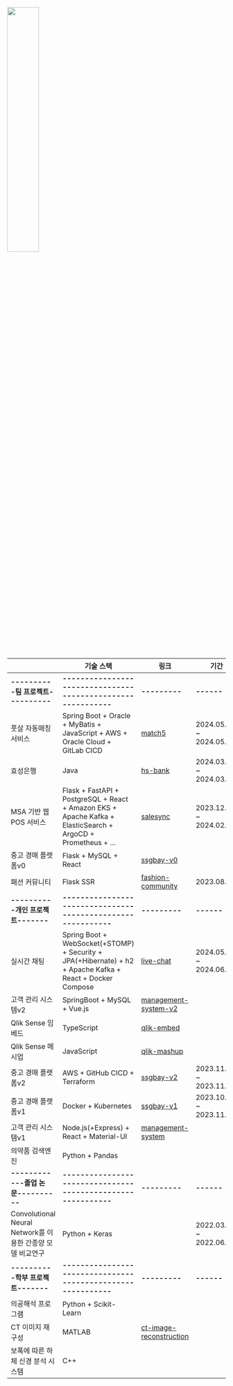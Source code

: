 <a href="https://github.com/anuraghazra/github-readme-stats">
    <img src="https://github-readme-stats.vercel.app/api/top-langs/?username=rlatkd&layout=donut&show_icons=true&theme=material-palenight&hide_border=true&bg_color=20232a&icon_color=58A6FF&text_color=fff&title_color=58A6FF&count_private=true&exclude_repo=Face-Transfer-Application&include_all_commits=true&hide=css,html" width=38% />
</a>
<!-- <a href="https://github.com/anuraghazra/github-readme-stats">
  <img src="https://github-readme-stats.vercel.app/api?username=rlatkd&show_icons=true&include_all_commits=true&theme=material-palenight&hide_border=true&bg_color=20232a&icon_color=58A6FF&text_color=fff&title_color=58A6FF&count_private=true" width=56% />
</a>
<a href="https://github.com/ashutosh00710/github-readme-activity-graph">
    <img src="https://github-readme-activity-graph.vercel.app/graph?username=rlatkd&theme=react-dark&bg_color=20232a&hide_border=true&line=58A6FF&color=58A6FF" width=94%/>
</a>

<a href="https://github.com/anuraghazra/github-readme-stats">
    <img src="https://github-readme-stats.vercel.app/api/wakatime?username=rlatkd"/>
</a> -->


|             | 기술 스택                                                                                          | 링크 | 기간 |
|---------------------|----------------------------------------------------------------------------------------------------|-----------|------|
|**----------팀 프로젝트----------**|**-----------------------------------------------------------**|**---------**|**------**|
| 풋살 자동매칭 서비스 | Spring Boot + Oracle + MyBatis + JavaScript + AWS + Oracle Cloud + GitLab CICD                                            | [match5](https://github.com/rlatkd/match5)  |   2024.05.09 ~ 2024.05.17   |
| 효성은행            | Java                                                                                               | [hs-bank](https://github.com/rlatkd/hs-bank)  |    2024.03.21 ~ 2024.03.27  |
| MSA 기반 웹 POS 서비스       | Flask + FastAPI + PostgreSQL + React + Amazon EKS + Apache Kafka + ElasticSearch + ArgoCD + Prometheus + ... |[salesync](https://github.com/rlatkd/salesync)   |   2023.12.04 ~ 2024.02.01   |
| 중고 경매 플랫폼v0  | Flask + MySQL + React                                                                              |  [ssgbay-v0](https://github.com/rlatkd/ssgbay-v0)         |      |
| 패션 커뮤니티       | Flask SSR                                                                                          | [fashion-community](https://github.com/rlatkd/fashion-community)  |  2023.08.    |
|**----------개인 프로젝트-------**|**-----------------------------------------------------------**|**---------**|**------**|
| 실시간 채팅         | Spring Boot + WebSocket(+STOMP) + Security + JPA(+Hibernate) + h2 + Apache Kafka + React + Docker Compose                    |           [live-chat](https://github.com/rlatkd/live-chat)      |   2024.05.27. ~ 2024.06.02   |
| 고객 관리 시스템v2  | SpringBoot + MySQL + Vue.js                                                                           |    [management-system-v2](https://github.com/rlatkd/management-system-v2)       |      |
| Qlik Sense 임베드   | TypeScript                                                                                         |  [qlik-embed](https://github.com/rlatkd/qlik-embed)         |      |
| Qlik Sense 메시업   | JavaScript                                                                                         |    [qlik-mashup](https://github.com/rlatkd[qlik-mashup)       |      |
| 중고 경매 플랫폼v2  | AWS + GitHub CICD + Terraform                                                                             |  [ssgbay-v2](https://github.com/rlatkd/ssgbay-v2)         | 2023.11.22 ~ 2023.11.28     |
| 중고 경매 플랫폼v1  | Docker + Kubernetes                                                                                |   [ssgbay-v1](https://github.com/rlatkd/ssgbay-v1)        |   2023.10.26 ~ 2023.11.02   |
| 고객 관리 시스템v1  | Node.js(+Express) + React + Material-UI                                                                                    |     [management-system](https://github.com/rlatkd/management-system)      |      |
| 의약품 검색엔진     | Python + Pandas                                                                                    |           |      |
|**------------졸업 논문----------**|**-----------------------------------------------------------**|**---------**|**------**|
| Convolutional Neural Network를 이용한 간종양 모델 비교연구 | Python + Keras                                                                                     |           |  2022.03.02 ~ 2022.06.30    |
|**----------학부 프로젝트-------**|**-----------------------------------------------------------**|**---------**|**------**|
| 의공해석 프로그램   | Python + Scikit-Learn                                                                              |          |      |
| CT 이미지 재구성    | MATLAB                                                                                             |    [ct-image-reconstruction](https://github.com/rlatkd/ct-image-reconstruction)       |      |
| 보폭에 따른 하체 신경 분석 시스템 | C++                                                                                               |          |      |
